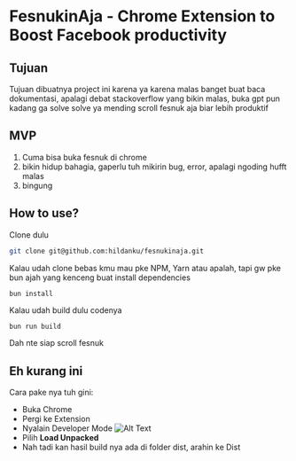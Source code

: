 # FesnukinAja - Chrome Extension to Boost Facebook productivity

## Tujuan
Tujuan dibuatnya project ini karena ya karena malas banget buat baca dokumentasi, apalagi debat stackoverflow yang bikin malas, buka gpt pun kadang ga solve solve ya mending scroll fesnuk aja biar lebih produktif

## MVP
1. Cuma bisa buka fesnuk di chrome
2. bikin hidup bahagia, gaperlu tuh mikirin bug, error, apalagi ngoding hufft malas
3. bingung

## How to use?

Clone dulu
```bash
git clone git@github.com:hildanku/fesnukinaja.git
```

Kalau udah clone bebas kmu mau pke NPM, Yarn atau apalah, tapi gw pke bun ajah yang kenceng buat install dependencies
```bash
bun install
```
Kalau udah build dulu codenya
```
bun run build
```
Dah nte siap scroll fesnuk

## Eh kurang ini
Cara pake nya tuh gini:
- Buka Chrome
- Pergi ke Extension
- Nyalain Developer Mode
![Alt Text](docs/developer-mode.png)
- Pilih **Load Unpacked**
- Nah tadi kan hasil build nya ada di folder dist, arahin ke Dist
